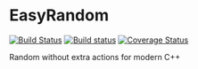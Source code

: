 # EasyRandom
[![Build Status](https://travis-ci.org/effolkronium/EasyRandom.svg?branch=develop)](https://travis-ci.org/effolkronium/EasyRandom)
[![Build status](https://ci.appveyor.com/api/projects/status/xv0aq60p91j1jnjr/branch/develop?svg=true)](https://ci.appveyor.com/project/effolkronium/easyrandom/branch/develop)
[![Coverage Status](https://coveralls.io/repos/github/effolkronium/EasyRandom/badge.svg)](https://coveralls.io/github/effolkronium/EasyRandom)

Random without extra actions for modern C++
